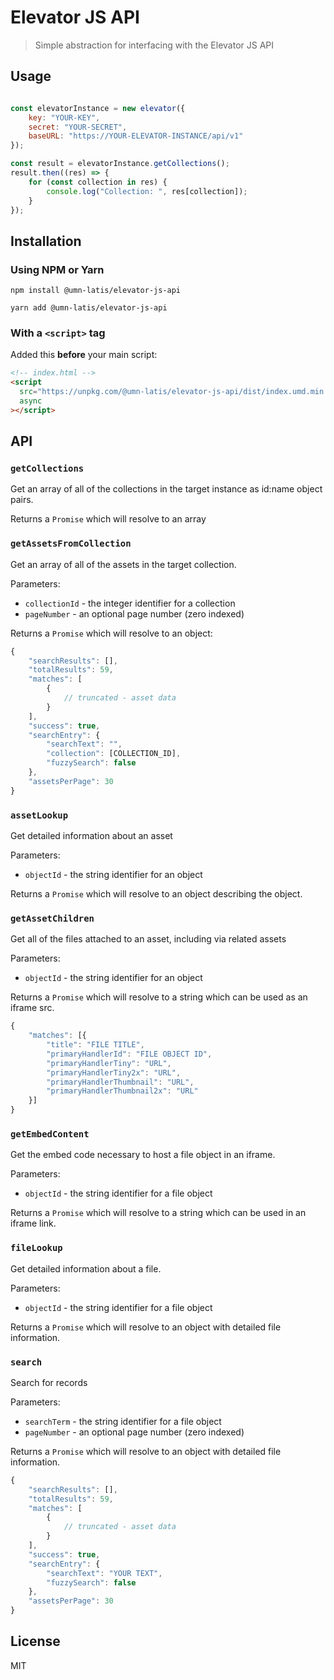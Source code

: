 # Elevator JS API

> Simple abstraction for interfacing with the Elevator JS API


## Usage

```js

const elevatorInstance = new elevator({
    key: "YOUR-KEY",
    secret: "YOUR-SECRET",
    baseURL: "https://YOUR-ELEVATOR-INSTANCE/api/v1"
});

const result = elevatorInstance.getCollections();
result.then((res) => {
    for (const collection in res) {
        console.log("Collection: ", res[collection]); 
    }
});

```

## Installation

### Using NPM or Yarn

```console
npm install @umn-latis/elevator-js-api
```

```console
yarn add @umn-latis/elevator-js-api
```

### With a `<script>` tag

Added this **before** your main script:

```html
<!-- index.html -->
<script
  src="https://unpkg.com/@umn-latis/elevator-js-api/dist/index.umd.min.js"
  async
></script>
```

## API

### `getCollections`

Get an array of all of the collections in the target instance as id:name object pairs. 

Returns a `Promise` which will resolve to an array

### `getAssetsFromCollection`

Get an array of all of the assets in the target collection. 

Parameters:

- `collectionId` - the integer identifier for a collection
- `pageNumber` - an optional page number (zero indexed)

Returns a `Promise` which will resolve to an object:

```js
{
    "searchResults": [],
    "totalResults": 59,
    "matches": [
        {
            // truncated - asset data
        }
    ],
    "success": true,
    "searchEntry": {
        "searchText": "",
        "collection": [COLLECTION_ID],
        "fuzzySearch": false
    },
    "assetsPerPage": 30
}
```

### `assetLookup`

Get detailed information about an asset

Parameters:

- `objectId` - the string identifier for an object

Returns a `Promise` which will resolve to an object describing the object.

### `getAssetChildren`

Get all of the files attached to an asset, including via related assets

Parameters:

- `objectId` - the string identifier for an object

Returns a `Promise` which will resolve to a string which can be used as an iframe src.

```js
{
    "matches": [{
        "title": "FILE TITLE",
        "primaryHandlerId": "FILE OBJECT ID",
        "primaryHandlerTiny": "URL",
        "primaryHandlerTiny2x": "URL",
        "primaryHandlerThumbnail": "URL",
        "primaryHandlerThumbnail2x": "URL"
    }]
}
```

### `getEmbedContent`

Get the embed code necessary to host a file object in an iframe.

Parameters:

- `objectId` - the string identifier for a file object

Returns a `Promise` which will resolve to a string which can be used in an iframe link.

### `fileLookup`

Get detailed information about a file.

Parameters:

- `objectId` - the string identifier for a file object

Returns a `Promise` which will resolve to an object with detailed file information.

### `search`

Search for records

Parameters:

- `searchTerm` - the string identifier for a file object
- `pageNumber` - an optional page number (zero indexed)

Returns a `Promise` which will resolve to an object with detailed file information.

```js
{
    "searchResults": [],
    "totalResults": 59,
    "matches": [
        {
            // truncated - asset data
        }
    ],
    "success": true,
    "searchEntry": {
        "searchText": "YOUR TEXT",
        "fuzzySearch": false
    },
    "assetsPerPage": 30
}
```



## License

MIT